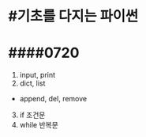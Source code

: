 # #기초를 다지는 파이썬

# ####0720

1. input, print
2. dict, list

- append, del, remove

3. if 조건문
4. while 반복문
